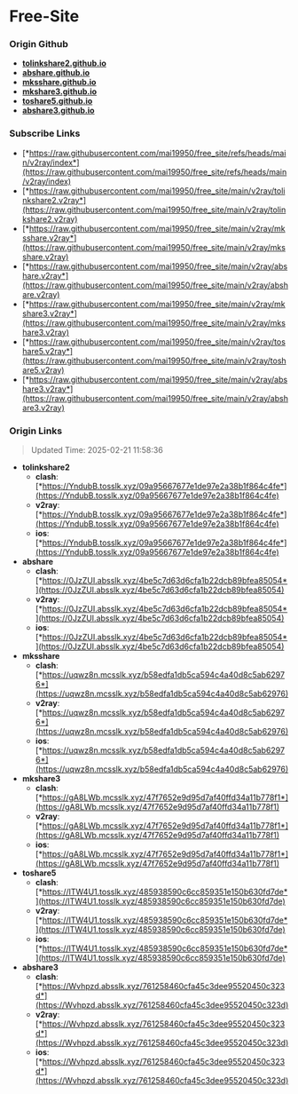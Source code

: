 # Free-Site

### Origin Github

- [**tolinkshare2.github.io**](https://github.com/tolinkshare2/tolinkshare2.github.io)
- [**abshare.github.io**](https://github.com/abshare/abshare.github.io)
- [**mksshare.github.io**](https://github.com/mksshare/mksshare.github.io)
- [**mkshare3.github.io**](https://github.com/mkshare3/mkshare3.github.io)
- [**toshare5.github.io**](https://github.com/toshare5/toshare5.github.io)
- [**abshare3.github.io**](https://github.com/abshare3/abshare3.github.io)

### Subscribe Links

- [*https://raw.githubusercontent.com/mai19950/free_site/refs/heads/main/v2ray/index*](https://raw.githubusercontent.com/mai19950/free_site/refs/heads/main/v2ray/index)
- [*https://raw.githubusercontent.com/mai19950/free_site/main/v2ray/tolinkshare2.v2ray*](https://raw.githubusercontent.com/mai19950/free_site/main/v2ray/tolinkshare2.v2ray)
- [*https://raw.githubusercontent.com/mai19950/free_site/main/v2ray/mksshare.v2ray*](https://raw.githubusercontent.com/mai19950/free_site/main/v2ray/mksshare.v2ray)
- [*https://raw.githubusercontent.com/mai19950/free_site/main/v2ray/abshare.v2ray*](https://raw.githubusercontent.com/mai19950/free_site/main/v2ray/abshare.v2ray)
- [*https://raw.githubusercontent.com/mai19950/free_site/main/v2ray/mkshare3.v2ray*](https://raw.githubusercontent.com/mai19950/free_site/main/v2ray/mkshare3.v2ray)
- [*https://raw.githubusercontent.com/mai19950/free_site/main/v2ray/toshare5.v2ray*](https://raw.githubusercontent.com/mai19950/free_site/main/v2ray/toshare5.v2ray)
- [*https://raw.githubusercontent.com/mai19950/free_site/main/v2ray/abshare3.v2ray*](https://raw.githubusercontent.com/mai19950/free_site/main/v2ray/abshare3.v2ray)

### Origin Links

> Updated Time: 2025-02-21 11:58:36

- **tolinkshare2**
  - **clash**: [*https://YndubB.tosslk.xyz/09a95667677e1de97e2a38b1f864c4fe*](https://YndubB.tosslk.xyz/09a95667677e1de97e2a38b1f864c4fe)
  - **v2ray**: [*https://YndubB.tosslk.xyz/09a95667677e1de97e2a38b1f864c4fe*](https://YndubB.tosslk.xyz/09a95667677e1de97e2a38b1f864c4fe)
  - **ios**: [*https://YndubB.tosslk.xyz/09a95667677e1de97e2a38b1f864c4fe*](https://YndubB.tosslk.xyz/09a95667677e1de97e2a38b1f864c4fe)
- **abshare**
  - **clash**: [*https://0JzZUI.absslk.xyz/4be5c7d63d6cfa1b22dcb89bfea85054*](https://0JzZUI.absslk.xyz/4be5c7d63d6cfa1b22dcb89bfea85054)
  - **v2ray**: [*https://0JzZUI.absslk.xyz/4be5c7d63d6cfa1b22dcb89bfea85054*](https://0JzZUI.absslk.xyz/4be5c7d63d6cfa1b22dcb89bfea85054)
  - **ios**: [*https://0JzZUI.absslk.xyz/4be5c7d63d6cfa1b22dcb89bfea85054*](https://0JzZUI.absslk.xyz/4be5c7d63d6cfa1b22dcb89bfea85054)
- **mksshare**
  - **clash**: [*https://uqwz8n.mcsslk.xyz/b58edfa1db5ca594c4a40d8c5ab62976*](https://uqwz8n.mcsslk.xyz/b58edfa1db5ca594c4a40d8c5ab62976)
  - **v2ray**: [*https://uqwz8n.mcsslk.xyz/b58edfa1db5ca594c4a40d8c5ab62976*](https://uqwz8n.mcsslk.xyz/b58edfa1db5ca594c4a40d8c5ab62976)
  - **ios**: [*https://uqwz8n.mcsslk.xyz/b58edfa1db5ca594c4a40d8c5ab62976*](https://uqwz8n.mcsslk.xyz/b58edfa1db5ca594c4a40d8c5ab62976)
- **mkshare3**
  - **clash**: [*https://gA8LWb.mcsslk.xyz/47f7652e9d95d7af40ffd34a11b778f1*](https://gA8LWb.mcsslk.xyz/47f7652e9d95d7af40ffd34a11b778f1)
  - **v2ray**: [*https://gA8LWb.mcsslk.xyz/47f7652e9d95d7af40ffd34a11b778f1*](https://gA8LWb.mcsslk.xyz/47f7652e9d95d7af40ffd34a11b778f1)
  - **ios**: [*https://gA8LWb.mcsslk.xyz/47f7652e9d95d7af40ffd34a11b778f1*](https://gA8LWb.mcsslk.xyz/47f7652e9d95d7af40ffd34a11b778f1)
- **toshare5**
  - **clash**: [*https://ITW4U1.tosslk.xyz/485938590c6cc859351e150b630fd7de*](https://ITW4U1.tosslk.xyz/485938590c6cc859351e150b630fd7de)
  - **v2ray**: [*https://ITW4U1.tosslk.xyz/485938590c6cc859351e150b630fd7de*](https://ITW4U1.tosslk.xyz/485938590c6cc859351e150b630fd7de)
  - **ios**: [*https://ITW4U1.tosslk.xyz/485938590c6cc859351e150b630fd7de*](https://ITW4U1.tosslk.xyz/485938590c6cc859351e150b630fd7de)
- **abshare3**
  - **clash**: [*https://Wvhpzd.absslk.xyz/761258460cfa45c3dee95520450c323d*](https://Wvhpzd.absslk.xyz/761258460cfa45c3dee95520450c323d)
  - **v2ray**: [*https://Wvhpzd.absslk.xyz/761258460cfa45c3dee95520450c323d*](https://Wvhpzd.absslk.xyz/761258460cfa45c3dee95520450c323d)
  - **ios**: [*https://Wvhpzd.absslk.xyz/761258460cfa45c3dee95520450c323d*](https://Wvhpzd.absslk.xyz/761258460cfa45c3dee95520450c323d)
